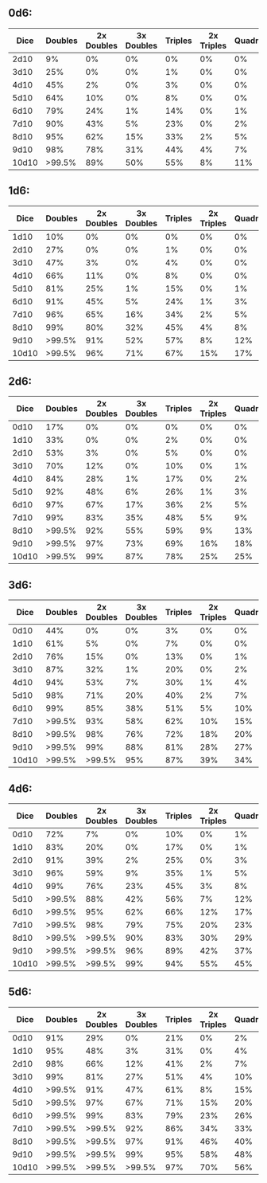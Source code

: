 ## 0d6:

| Dice | Doubles | 2x Doubles | 3x Doubles | Triples | 2x Triples | Quadruples | Quintuples | Sextuples |
| --- |  ---  |  ---  |  ---  |  ---  |  ---  |  ---  |  ---  |  ---  |
| 2d10 | 9% | 0% | 0% | 0% | 0% | 0% | 0% | 0% |
| 3d10 | 25% | 0% | 0% | 1% | 0% | 0% | 0% | 0% |
| 4d10 | 45% | 2% | 0% | 3% | 0% | 0% | 0% | 0% |
| 5d10 | 64% | 10% | 0% | 8% | 0% | 0% | 0% | 0% |
| 6d10 | 79% | 24% | 1% | 14% | 0% | 1% | 0% | 0% |
| 7d10 | 90% | 43% | 5% | 23% | 0% | 2% | 0% | 0% |
| 8d10 | 95% | 62% | 15% | 33% | 2% | 5% | 0% | 0% |
| 9d10 | 98% | 78% | 31% | 44% | 4% | 7% | 1% | 0% |
| 10d10 | >99.5% | 89% | 50% | 55% | 8% | 11% | 2% | 0% |

## 1d6:

| Dice | Doubles | 2x Doubles | 3x Doubles | Triples | 2x Triples | Quadruples | Quintuples | Sextuples |
| --- |  ---  |  ---  |  ---  |  ---  |  ---  |  ---  |  ---  |  ---  |
| 1d10 | 10% | 0% | 0% | 0% | 0% | 0% | 0% | 0% |
| 2d10 | 27% | 0% | 0% | 1% | 0% | 0% | 0% | 0% |
| 3d10 | 47% | 3% | 0% | 4% | 0% | 0% | 0% | 0% |
| 4d10 | 66% | 11% | 0% | 8% | 0% | 0% | 0% | 0% |
| 5d10 | 81% | 25% | 1% | 15% | 0% | 1% | 0% | 0% |
| 6d10 | 91% | 45% | 5% | 24% | 1% | 3% | 0% | 0% |
| 7d10 | 96% | 65% | 16% | 34% | 2% | 5% | 0% | 0% |
| 8d10 | 99% | 80% | 32% | 45% | 4% | 8% | 1% | 0% |
| 9d10 | >99.5% | 91% | 52% | 57% | 8% | 12% | 2% | 0% |
| 10d10 | >99.5% | 96% | 71% | 67% | 15% | 17% | 3% | 0% |

## 2d6:

| Dice | Doubles | 2x Doubles | 3x Doubles | Triples | 2x Triples | Quadruples | Quintuples | Sextuples |
| --- |  ---  |  ---  |  ---  |  ---  |  ---  |  ---  |  ---  |  ---  |
| 0d10 | 17% | 0% | 0% | 0% | 0% | 0% | 0% | 0% |
| 1d10 | 33% | 0% | 0% | 2% | 0% | 0% | 0% | 0% |
| 2d10 | 53% | 3% | 0% | 5% | 0% | 0% | 0% | 0% |
| 3d10 | 70% | 12% | 0% | 10% | 0% | 1% | 0% | 0% |
| 4d10 | 84% | 28% | 1% | 17% | 0% | 2% | 0% | 0% |
| 5d10 | 92% | 48% | 6% | 26% | 1% | 3% | 0% | 0% |
| 6d10 | 97% | 67% | 17% | 36% | 2% | 5% | 1% | 0% |
| 7d10 | 99% | 83% | 35% | 48% | 5% | 9% | 1% | 0% |
| 8d10 | >99.5% | 92% | 55% | 59% | 9% | 13% | 2% | 0% |
| 9d10 | >99.5% | 97% | 73% | 69% | 16% | 18% | 3% | 0% |
| 10d10 | >99.5% | 99% | 87% | 78% | 25% | 25% | 5% | 1% |

## 3d6:

| Dice | Doubles | 2x Doubles | 3x Doubles | Triples | 2x Triples | Quadruples | Quintuples | Sextuples |
| --- |  ---  |  ---  |  ---  |  ---  |  ---  |  ---  |  ---  |  ---  |
| 0d10 | 44% | 0% | 0% | 3% | 0% | 0% | 0% | 0% |
| 1d10 | 61% | 5% | 0% | 7% | 0% | 0% | 0% | 0% |
| 2d10 | 76% | 15% | 0% | 13% | 0% | 1% | 0% | 0% |
| 3d10 | 87% | 32% | 1% | 20% | 0% | 2% | 0% | 0% |
| 4d10 | 94% | 53% | 7% | 30% | 1% | 4% | 0% | 0% |
| 5d10 | 98% | 71% | 20% | 40% | 2% | 7% | 1% | 0% |
| 6d10 | 99% | 85% | 38% | 51% | 5% | 10% | 1% | 0% |
| 7d10 | >99.5% | 93% | 58% | 62% | 10% | 15% | 2% | 0% |
| 8d10 | >99.5% | 98% | 76% | 72% | 18% | 20% | 3% | 0% |
| 9d10 | >99.5% | 99% | 88% | 81% | 28% | 27% | 5% | 1% |
| 10d10 | >99.5% | >99.5% | 95% | 87% | 39% | 34% | 7% | 1% |

## 4d6:

| Dice | Doubles | 2x Doubles | 3x Doubles | Triples | 2x Triples | Quadruples | Quintuples | Sextuples |
| --- |  ---  |  ---  |  ---  |  ---  |  ---  |  ---  |  ---  |  ---  |
| 0d10 | 72% | 7% | 0% | 10% | 0% | 1% | 0% | 0% |
| 1d10 | 83% | 20% | 0% | 17% | 0% | 1% | 0% | 0% |
| 2d10 | 91% | 39% | 2% | 25% | 0% | 3% | 0% | 0% |
| 3d10 | 96% | 59% | 9% | 35% | 1% | 5% | 1% | 0% |
| 4d10 | 99% | 76% | 23% | 45% | 3% | 8% | 1% | 0% |
| 5d10 | >99.5% | 88% | 42% | 56% | 7% | 12% | 2% | 0% |
| 6d10 | >99.5% | 95% | 62% | 66% | 12% | 17% | 3% | 0% |
| 7d10 | >99.5% | 98% | 79% | 75% | 20% | 23% | 4% | 1% |
| 8d10 | >99.5% | >99.5% | 90% | 83% | 30% | 29% | 6% | 1% |
| 9d10 | >99.5% | >99.5% | 96% | 89% | 42% | 37% | 9% | 1% |
| 10d10 | >99.5% | >99.5% | 99% | 94% | 55% | 45% | 12% | 2% |

## 5d6:

| Dice | Doubles | 2x Doubles | 3x Doubles | Triples | 2x Triples | Quadruples | Quintuples | Sextuples |
| --- |  ---  |  ---  |  ---  |  ---  |  ---  |  ---  |  ---  |  ---  |
| 0d10 | 91% | 29% | 0% | 21% | 0% | 2% | 0% | 0% |
| 1d10 | 95% | 48% | 3% | 31% | 0% | 4% | 0% | 0% |
| 2d10 | 98% | 66% | 12% | 41% | 2% | 7% | 1% | 0% |
| 3d10 | 99% | 81% | 27% | 51% | 4% | 10% | 1% | 0% |
| 4d10 | >99.5% | 91% | 47% | 61% | 8% | 15% | 2% | 0% |
| 5d10 | >99.5% | 97% | 67% | 71% | 15% | 20% | 3% | 0% |
| 6d10 | >99.5% | 99% | 83% | 79% | 23% | 26% | 5% | 1% |
| 7d10 | >99.5% | >99.5% | 92% | 86% | 34% | 33% | 7% | 1% |
| 8d10 | >99.5% | >99.5% | 97% | 91% | 46% | 40% | 10% | 2% |
| 9d10 | >99.5% | >99.5% | 99% | 95% | 58% | 48% | 13% | 3% |
| 10d10 | >99.5% | >99.5% | >99.5% | 97% | 70% | 56% | 17% | 4% |